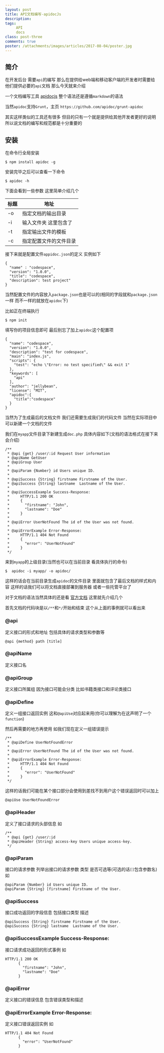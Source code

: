 ```yaml
---
layout: post
title: API文档编写-apidocJs
description: 
tags:
     API
     docs
class: post-three
comments: true
poster: /attachments/images/articles/2017-08-04/poster.jpg
---
```


## 简介

在开发后台 需要`api`的编写 那么在提供给web端和移动客户端的开发者时需要给他们提供必要的`api`文档  那么今天就来介绍

一个文档编写工具 [apidocjs](http://apidocjs.com/)  整个语法还是遵循`markdown`的语法

当然`apidoc`支持`Grunt`，主页 `https://github.com/apidoc/grunt-apidoc`

其实这样类似的工具还有很多  但目的只有一个就是提供给其他开发者更好的说明  所以说文档的编写和规范都是十分重要的


## 安装
在命令行全局安装
```shell
$ npm install apidoc -g
```

安装完毕之后可以查看一下命令
```shell
$ apidoc -h
```

下面会看到一些参数  这里简单介绍几个

| 标题 | 地址 |
| ------ | ------ |
| -o | 指定文档的输出目录 |
| -i | 输入文件夹 这里包含了|
| -t | 指定输出文件的模板 |
| -c | 指定配置文件的文件目录 |

接下来就是配置文件`appidoc.json`的定义  实例如下
```php?start_inline=1
{
  "name" : "codespace",
  "version": "1.0.0",
  "title": "codespace",
  "description": test project"
}
```
当然配置文件的内容放入`package.json`也是可以的(相同的字段就和`package.json`一样 而不一样的就放在`apidoc`下)

比如正在终端执行
```shell
$ npm init
```

填写你的项目信息即可 最后别忘了加上`apidoc`这个配置项

```php?start_inline=1
{
  "name": "codespace",
  "version": "1.0.0",
  "description": "test for codespace",
  "main": "index.js",
  "scripts": {
    "test": "echo \"Error: no test specified\" && exit 1"
  },
  "keywords": [
    "api"
  ],
  "author": "jellybean",
  "license": "MIT",
  "apidoc":{
    "title":"codespace"
  }
}
```

当然为了生成最后的文档文件  我们还需要生成我们的代码文件  当然在实际项目中可以新建一个文档的文件

我们在`myapp`文件目录下新建生成`doc.php`  具体内容如下(文档的语法格式在接下来会介绍)
```php?start_inline=1
/**
 * @api {get} /user/:id Request User information
 * @apiName GetUser
 * @apiGroup User
 *
 * @apiParam {Number} id Users unique ID.
 *
 * @apiSuccess {String} firstname Firstname of the User.
 * @apiSuccess {String} lastname  Lastname of the User.
 *
 * @apiSuccessExample Success-Response:
 *     HTTP/1.1 200 OK
 *     {
 *       "firstname": "John",
 *       "lastname": "Doe"
 *     }
 *
 * @apiError UserNotFound The id of the User was not found.
 *
 * @apiErrorExample Error-Response:
 *     HTTP/1.1 404 Not Found
 *     {
 *       "error": "UserNotFound"
 *     }
 */
```
来到`myapp`的上级目录(当然也可以在当前目录 看具体执行的命令)
```shell
$  apidoc -i myapp/ -o apidoc/
```
这样的话会在当前目录生成`apidoc`的文件目录 里面就包含了最后文档的样式和内容  这样的话我们可以将文档直接部署到服务器
或者一些托管平台了

对于文档的语法当然具体的还是看 [官方文档](http://apidocjs.com) 这里就先介绍几个

首先文档的代码块是以`/**`和`*/`开始和结束 这个从上面的事例就可以看出来

### @api
定义接口的形式和地址 包括具体的请求类型和参数等
```php?start_inline=1
@api {method} path [title]
```
### @apiName
定义接口名

### @apiGroup
定义接口所属组  因为接口可能会分类 比如书籍类接口和评论类接口

### @apiDefine
定义一组接口返回实例  这和`@apiUse`对应起来用(你可以理解为在这声明了一个`function`)  

然后再需要的地方再使用  如我们现在定义一组错误提示
```php?start_inline=1
/**
 * @apiDefine UserNotFoundError
 *
 * @apiError UserNotFound The id of the User was not found.
 *
 * @apiErrorExample Error-Response:
 *     HTTP/1.1 404 Not Found
 *     {
 *       "error": "UserNotFound"
 *     }
 */
```

这样的话我们可能在某个接口部分会使用到差找不到用户这个错误返回时可以加上
```php?start_inline=1
@apiUse UserNotFoundError
```

### @apiHeader
定义了接口请求的头部信息 如
```php?start_inline=1
/**
 * @api {get} /user/:id
 * @apiHeader {String} access-key Users unique access-key.
 */
```

### @apiParam
接口的请求参数 列举出接口的请求参数 类型 是否可选等(可选的话`[]`包含参数名)  如
```pho?start_inline=1
@apiParam {Number} id Users unique ID.
@apiParam {String} [firstname] Firstname of the User.
```
### @apiSuccess
接口成功返回的字段信息  包括接口类型 描述
```php?start_inline=1
@apiSuccess {String} firstname Firstname of the User.
@apiSuccess {String} lastname  Lastname of the User.
```

### @apiSuccessExample Success-Response:
接口请求成功返回的形式事例  如
```pho?start_inline=1
HTTP/1.1 200 OK
      {
        "firstname": "John",
        "lastname": "Doe"
      }
```

### @apiError
定义接口的错误信息  包含错误类型和描述

### @apiErrorExample Error-Response:
定义接口错误返回实例 如
```php?start_inline=1
HTTP/1.1 404 Not Found
      {
        "error": "UserNotFound"
      }
```
